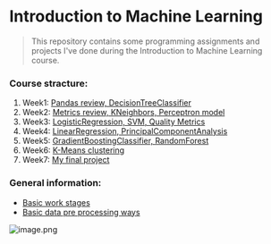 # Introduction to Machine Learning 
> This repository contains some programming assignments and projects I've done during the Introduction to Machine Learning course.
### Course stracture:
1. Week1: [Pandas review, DecisionTreeClassifier](https://github.com/anafisa/Introduction-to-ML-hse-yandex/tree/master/Week1)
2. Week2: [Metrics review, KNeighbors, Perceptron model](https://github.com/anafisa/Introduction-to-ML-hse-yandex/tree/master/Week2)
3. Week3: [LogisticRegression, SVM, Quality Metrics](https://github.com/anafisa/Introduction-to-ML-hse-yandex/tree/master/Week3/Quality%20Metrics)
4. Week4: [LinearRegression, PrincipalComponentAnalysis](https://github.com/anafisa/Introduction-to-ML-hse-yandex/tree/master/Week4)
5. Week5: [GradientBoostingClassifier, RandomForest](https://github.com/anafisa/Introduction-to-ML-hse-yandex/tree/master/Week5)
6. Week6: [K-Means clustering](https://github.com/anafisa/Introduction-to-ML-hse-yandex/tree/master/Week6)
7. Week7: [My final project](https://github.com/anafisa/Introduction-to-ML-hse-yandex/tree/master/FinalProject)
### General information:
* [Basic work stages](https://github.com/anafisa/Introduction-to-ML-hse-yandex/blob/master/Notes_stages.ipynb)
* [Basic data pre processing ways](https://github.com/anafisa/Introduction-to-ML-hse-yandex/blob/master/Notes_processing.ipynb)

![image.png](https://sun9-67.userapi.com/c857324/v857324993/d80df/00xutR0IShA.jpg)
